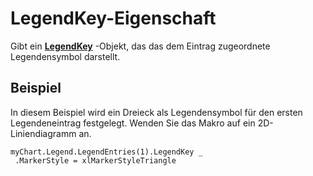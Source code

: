 
# LegendKey-Eigenschaft

Gibt ein  **[LegendKey](ab90cb64-1f81-dfcb-7542-cba68964acba.md)** -Objekt, das das dem Eintrag zugeordnete Legendensymbol darstellt.


## Beispiel

In diesem Beispiel wird ein Dreieck als Legendensymbol für den ersten Legendeneintrag festgelegt. Wenden Sie das Makro auf ein 2D-Liniendiagramm an.


```
myChart.Legend.LegendEntries(1).LegendKey _ 
 .MarkerStyle = xlMarkerStyleTriangle
```

